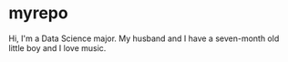 # myrepo

Hi, I'm a Data Science major. My husband and I have a seven-month old little boy and I love music.
